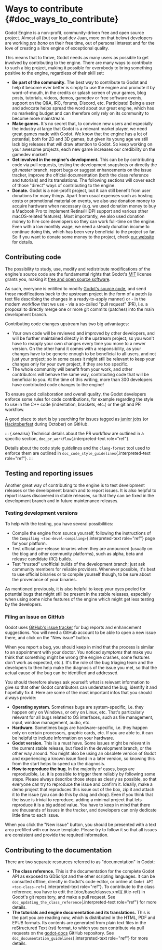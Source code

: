 Ways to contribute {#doc_ways_to_contribute}
==================

Godot Engine is a non-profit, community-driven free and open source
project. Almost all (but our lead dev Juan, more on that below)
developers are working *pro bono* on their free time, out of personal
interest and for the love of creating a libre engine of exceptional
quality.

This means that to thrive, Godot needs as many users as possible to get
involved by contributing to the engine. There are many ways to
contribute to such a big project, making it possible for everybody to
bring something positive to the engine, regardless of their skill set:

-   **Be part of the community.** The best way to contribute to Godot
    and help it become ever better is simply to use the engine and
    promote it by word-of-mouth, in the credits or splash screen of your
    games, blog posts, tutorials, videos, demos, gamedev or free
    software events, support on the Q&A, IRC, forums, Discord, etc.
    Participate! Being a user and advocate helps spread the word about
    our great engine, which has no marketing budget and can therefore
    only rely on its community to become more mainstream.
-   **Make games.** It\'s no secret that, to convince new users and
    especially the industry at large that Godot is a relevant market
    player, we need great games made with Godot. We know that the engine
    has a lot of potential, both for 2D and 3D games, but given its
    young age we still lack big releases that will draw attention to
    Godot. So keep working on your awesome projects, each new game
    increases our credibility on the gamedev market!
-   **Get involved in the engine\'s development.** This can be by
    contributing code via pull requests, testing the development
    snapshots or directly the git *master* branch, report bugs or
    suggest enhancements on the issue tracker, improve the official
    documentation (both the class reference and tutorials) and its
    translations. The following sections will cover each of those
    \"direct\" ways of contributing to the engine.
-   **Donate.** Godot is a non-profit project, but it can still benefit
    from user donations for many things. Apart from usual expenses such
    as hosting costs or promotional material on events, we also use
    donation money to acquire hardware when necessary (e.g. we used
    donation money to buy a Macbook Pro to implement Retina/HiDPI
    support and various other macOS-related features). Most importantly,
    we also used donation money to hire core developers so they can work
    full-time on the engine. Even with a low monthly wage, we need a
    steady donation income to continue doing this, which has been very
    beneficial to the project so far. So if you want to donate some
    money to the project, check [our
    website](https://godotengine.org/donate) for details.

Contributing code
-----------------

The possibility to study, use, modify and redistribute modifications of
the engine\'s source code are the fundamental rights that Godot\'s
[MIT](https://tldrlegal.com/license/mit-license) license grants you,
making it [free and open source
software](https://en.wikipedia.org/wiki/Free_and_open-source_software).

As such, everyone is entitled to modify [Godot\'s source
code](https://github.com/godotengine/godot), and send those
modifications back to the upstream project in the form of a patch (a
text file describing the changes in a ready-to-apply manner) or - in the
modern workflow that we use - via a so-called \"pull request\" (PR),
i.e. a proposal to directly merge one or more git commits (patches) into
the main development branch.

Contributing code changes upstream has two big advantages:

-   Your own code will be reviewed and improved by other developers, and
    will be further maintained directly in the upstream project, so you
    won\'t have to reapply your own changes every time you move to a
    newer version. On the other hand it comes with a responsibility, as
    your changes have to be generic enough to be beneficial to all
    users, and not just your project; so in some cases it might still be
    relevant to keep your changes only for your own project, if they are
    too specific.
-   The whole community will benefit from your work, and other
    contributors will behave the same way, contributing code that will
    be beneficial to you. At the time of this writing, more than 300
    developers have contributed code changes to the engine!

To ensure good collaboration and overall quality, the Godot developers
enforce some rules for code contributions, for example regarding the
style to use in the C++ code (indentation, brackets, etc.) or the git
and PR workflow.

A good place to start is by searching for issues tagged as [junior
jobs](https://github.com/godotengine/godot/issues?q=is%3Aissue+is%3Aopen+label%3A%22junior+job%22)
(or
[Hacktoberfest](https://github.com/godotengine/godot/issues?utf8=%E2%9C%93&q=is%3Aissue+is%3Aopen+label%3AHacktoberfest+)
during October) on GitHub.

::: {.seealso}
Technical details about the PR workflow are outlined in a specific
section, `doc_pr_workflow`{.interpreted-text role="ref"}.

Details about the code style guidelines and the `clang-format` tool used
to enforce them are outlined in
`doc_code_style_guidelines`{.interpreted-text role="ref"}.
:::

Testing and reporting issues
----------------------------

Another great way of contributing to the engine is to test development
releases or the development branch and to report issues. It is also
helpful to report issues discovered in stable releases, so that they can
be fixed in the development branch and in future maintenance releases.

### Testing development versions

To help with the testing, you have several possibilities:

-   Compile the engine from source yourself, following the instructions
    of the `Compiling <toc-devel-compiling>`{.interpreted-text
    role="ref"} page for your platform.
-   Test official pre-release binaries when they are announced (usually
    on the blog and other community platforms), such as alpha, beta and
    release candidate (RC) builds.
-   Test \"trusted\" unofficial builds of the development branch; just
    ask community members for reliable providers. Whenever possible,
    it\'s best to use official binaries or to compile yourself though,
    to be sure about the provenance of your binaries.

As mentioned previously, it is also helpful to keep your eyes peeled for
potential bugs that might still be present in the stable releases,
especially when using some niche features of the engine which might get
less testing by the developers.

### Filing an issue on GitHub

Godot uses [GitHub\'s issue
tracker](https://github.com/godotengine/godot/issues) for bug reports
and enhancement suggestions. You will need a GitHub account to be able
to open a new issue there, and click on the \"New issue\" button.

When you report a bug, you should keep in mind that the process is
similar to an appointment with your doctor. You noticed *symptoms* that
make you think that something might be wrong (the engine crashes, some
features don\'t work as expected, etc.). It\'s the role of the bug
triaging team and the developers to then help make the diagnosis of the
issue you met, so that the actual cause of the bug can be identified and
addressed.

You should therefore always ask yourself: what is relevant information
to give so that other Godot contributors can understand the bug,
identify it and hopefully fix it. Here are some of the most important
infos that you should always provide:

-   **Operating system.** Sometimes bugs are system-specific, i.e. they
    happen only on Windows, or only on Linux, etc. That\'s particularly
    relevant for all bugs related to OS interfaces, such as file
    management, input, window management, audio, etc.
-   **Hardware.** Sometimes bugs are hardware-specific, i.e. they happen
    only on certain processors, graphic cards, etc. If you are able to,
    it can be helpful to include information on your hardware.
-   **Godot version.** This is a must have. Some issues might be
    relevant in the current stable release, but fixed in the development
    branch, or the other way around. You might also be using an obsolete
    version of Godot and experiencing a known issue fixed in a later
    version, so knowing this from the start helps to speed up the
    diagnosis.
-   **How to reproduce the bug.** In the majority of cases, bugs are
    reproducible, i.e. it is possible to trigger them reliably by
    following some steps. Please always describe those steps as clearly
    as possible, so that everyone can try to reproduce the issue and
    confirm it. Ideally, make a demo project that reproduces this issue
    out of the box, zip it and attach it to the issue (you can do this
    by drag and drop). Even if you think that the issue is trivial to
    reproduce, adding a minimal project that lets reproduce it is a big
    added value. You have to keep in mind that there are thousands of
    issues in the tracker, and developers can only dedicate little time
    to each issue.

When you click the \"New issue\" button, you should be presented with a
text area prefilled with our issue template. Please try to follow it so
that all issues are consistent and provide the required information.

Contributing to the documentation
---------------------------------

There are two separate resources referred to as \"documentation\" in
Godot:

-   **The class reference.** This is the documentation for the complete
    Godot API as exposed to GDScript and the other scripting languages.
    It can be consulted offline, directly in Godot\'s code editor, or
    online at `Godot API <toc-class-ref>`{.interpreted-text role="ref"}.
    To contribute to the class reference, you have to edit the
    [doc/base/classes.xml]{.title-ref} in Godot\'s git repository, and
    make a pull request. See
    `doc_updating_the_class_reference`{.interpreted-text role="ref"} for
    more details.
-   **The tutorials and engine documentation and its translations.**
    This is the part you are reading now, which is distributed in the
    HTML, PDF and EPUB formats. Its contents are generated from plain
    text files in the reStructured Text (rst) format, to which you can
    contribute via pull requests on the
    [godot-docs](https://github.com/godotengine/godot-docs) GitHub
    repository. See `doc_documentation_guidelines`{.interpreted-text
    role="ref"} for more details.

